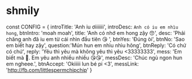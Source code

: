 # shmily
const CONFIG = {
    introTitle: 'Anh iu ơiiiiiii',
    introDesc: `Anh có iu em nhìu hong`,
    btnIntro: 'moah moah',
    title: 'Anh có nhớ em hong zậy 😙',
    desc: 'Phải chăng anh đã iu em từ cái nhìn đầu tiên 😘 ',
    btnYes: 'Đúng òi',
    btnNo: 'Sao em biết hay zậy',
    question:'Mún hun em nhìu nhìu hông',
    btnReply: 'Có chứ có chứ',
    reply: 'Yêu thì yêu mà không yêu thì yêu <33333333',
    mess: 'Em biết mà 🥰. Em yêu anh nhiều nhiều 😘😘',
    messDesc: 'Chúc ngủ ngon hun em ngheee.',
    btnAccept: 'Okiiiii lun bé pi <3',
    messLink: 'http://fb.com/littlespermchipchip'
}
